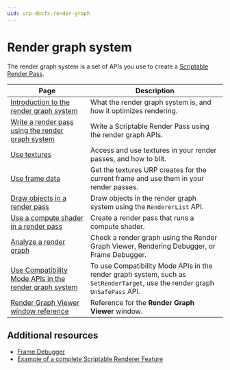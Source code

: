 ```yaml
---
uid: urp-docfx-render-graph
---
```

# Render graph system

The render graph system is a set of APIs you use to create a [Scriptable Render Pass](renderer-features/scriptable-render-passes.md).

|Page|Description|
|-|-|
|[Introduction to the render graph system](render-graph-introduction.md)|What the render graph system is, and how it optimizes rendering.|
|[Write a render pass using the render graph system](render-graph-write-render-pass.md)|Write a Scriptable Render Pass using the render graph APIs.|
|[Use textures](working-with-textures.md)|Access and use textures in your render passes, and how to blit.|
|[Use frame data](render-graph-frame-data.md)|Get the textures URP creates for the current frame and use them in your render passes.|
|[Draw objects in a render pass](render-graph-draw-objects-in-a-pass.md)|Draw objects in the render graph system using the `RendererList` API.|
|[Use a compute shader in a render pass](render-graph-compute-shader.md)|Create a render pass that runs a compute shader.|
|[Analyze a render graph](render-graph-view.md)|Check a render graph using the Render Graph Viewer, Rendering Debugger, or Frame Debugger.|
|[Use Compatibility Mode APIs in the render graph system](render-graph-unsafe-pass.md)|To use Compatibility Mode APIs in the render graph system, such as `SetRenderTarget`, use the render graph `UnSafePass` API.|
|[Render Graph Viewer window reference](render-graph-viewer-reference.md)|Reference for the **Render Graph Viewer** window.|

## Additional resources

- [Frame Debugger](https://docs.unity3d.com/2023.3/Documentation/Manual/frame-debugger-window.html)
- [Example of a complete Scriptable Renderer Feature](renderer-features/create-custom-renderer-feature.md)

